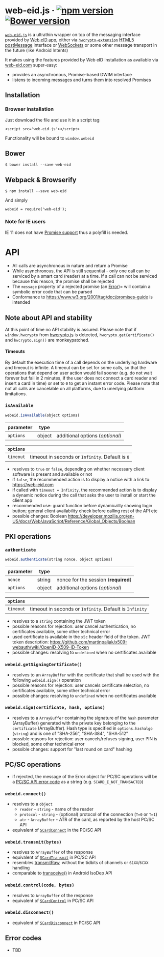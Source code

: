 # web-eid.js &middot; [![npm version](https://badge.fury.io/js/web-eid.svg)](https://www.npmjs.com/package/web-eid) [![Bower version](https://badge.fury.io/bo/web-eid.svg)](https://github.com/web-eid/web-eid.js)

 [`web-eid.js`](./web-eid.js) is a ultrathin wrapper on top of the messaging interface provided by [Web eID app](https://github.com/web-eid/web-eid), either via [`hwcrypto-extension`](https://github.com/hwcrypto/hwcrypto-extension) [HTML5 postMessage](https://developer.mozilla.org/en-US/docs/Web/API/Window/postMessage) interface or [WebSockets](https://developer.mozilla.org/en-US/docs/Web/API/WebSockets_API) or some other message transport in the future (like Android Intents)

It makes using the features provided by Web eID installation as available via [web-eid.com](https://web-eid.com) super-easy:

- provides an asynchronous, Promise-based DWIM interface
- listens to incoming messages and turns them into resolved Promises

## Installation

### Browser installation
Just download the file and use it in a script tag

    <script src="web-eid.js"></script>

Functionality will be bound to `window.webeid`

## Bower
    $ bower install --save web-eid

## Webpack & Browserify
    $ npm install --save web-eid

And simply

    webeid = require('web-eid');

### Note for IE users
IE 11 does not have [Promise support](http://caniuse.com/#search=promise) thus a polyfill is needed.

# API
- All calls are asynchronous in nature and return a Promise
- While asynchronous, the API is still sequential - only one call can be serviced by a smart card (reader) at a time. If a call can not be serviced because this reason, the promise shall be rejected
- The `message` property of a rejected promise (an [Error](https://developer.mozilla.org/en-US/docs/Web/JavaScript/Reference/Global_Objects/Error))= will contain a symbolic error code that can be parsed
- Conformance to https://www.w3.org/2001/tag/doc/promises-guide is intended

## Note about API and stability
At this point of time no API stability is assured. Please note that if `window.hwcrypto` from [hwcrypto.js](https://github.com/hwcrypto/hwcrypto.js) is detected, `hwcrypto.getCertificate()` and `hwcrypto.sign()` are monkeypatched.

#### Timeouts
By default the execution time of a call depends on the underlying hardware and timeout is infinite. A timeout can be set for some calls, so that the operations that depend on user action would fail sooner (e.g. do not wait forever but fail in 2 minutes, if the user does not connect a card reader and insert a card in time) or set to `0` to get an instant error code. Please note that not all calls are cancelable on all platforms, due to unerlying platform limitations.

### `isAvailable`
```javascript
webeid.isAvailable(object options)
```

| parameter  | type        |                                 |
|------------|-------------|---------------------------------|
| `options`  | object      | additional options (_optional_) |

| `options` |                                                 |
|-----------|-------------------------------------------------|
| `timeout` | timeout in seconds or `Infinity`. Default is `0`|


- resolves to `true` or `false`, depending on whether necessary client software is present and available or not
- if `false`, the recommended action is to display a notice with a link to https://web-eid.com
- if called with `timeout = Infinity`, the recommended action is to display a dynamic notice during the call that asks the user to install or start the client app
- recommended use: guard function before dynamicallly showing login button; general client availability check before calling rest of the API etc
- possible changes: Boolean https://developer.mozilla.org/en-US/docs/Web/JavaScript/Reference/Global_Objects/Boolean

## PKI operations

### `authenticate`
```javascript
webeid.authenticate(string nonce, object options)
```

| parameter  | type        |                                      |
|------------|-------------|--------------------------------------|
| `nonce`    | string      | nonce for the session (**required**) |
| `options`  | object      | additional options (_optional_)      |


| `options` |                                                        |
|-----------|--------------------------------------------------------|
| `timeout` | timeout in seconds or `Infinity`. Default is `Infinity`|

- resolves to a `string` containing the JWT token
- possible reasons for rejection: user cancel authentication, no certificates available, some other technical error
- used certificate is available in the `x5c` header field of the token. JWT token description: https://github.com/martinpaljak/x509-webauth/wiki/OpenID-X509-ID-Token
- possible changes: resolving to `undefined` when no certificates available

### `webeid.getSigningCertificate()`
- resolves to an `ArrayBuffer` with the certificate that shall be used with the following `webeid.sign()` operation
- possible reasons for rejection: user cancels certificate selection, no certificates available, some other technical error
- possible changes: resolving to `undefined` when no certificates available

### `webeid.sign(certificate, hash, options)`
- resolves to a `ArrayBuffer` containing the signature of the `hash` parameter (ArrayBuffer) generated with the private key belonging to the `certificate` (ArrayBuffer). Hash type is specified in `options.hashalgo` (`string`) and is one of "SHA-256", "SHA-384", "SHA-512"
- possible reasons for rejection: user cancels/refuses signing, user PIN is blocked, some other technical error
- possible changes: support for "last round on card" hashing

## PC/SC operations
- if rejected, the message of the Error object for PC/SC operations will be a [PC/SC API error code](https://pcsclite.alioth.debian.org/api/group__ErrorCodes.html) as a string (e.g. `SCARD_E_NOT_TRANSACTED`)

### `webeid.connect()`
- resolves to a `object`
  - `reader` - `string` - name of the reader
  - `protocol` - `string` - (optional) protocol of the connection (`T=0` or `T=1`)
  - `atr` - `ArrayBuffer` - ATR of the card, as reported by the host PC/SC API
- equivalent of [`SCardConnect`](https://msdn.microsoft.com/en-us/library/windows/desktop/aa379474(v=vs.85).aspx) in the PC/SC API

### `webeid.transmit(bytes)`
- resolves to `ArrayBuffer` of the response
- equivalent of [`SCardTransmit`](https://msdn.microsoft.com/en-us/library/windows/desktop/aa379804(v=vs.85).aspx) in PC/SC API
- resembles [transmitRaw](https://globalplatform.github.io/WebApis-for-SE/doc/#dom-channel-transmitraw), without the tidbits of channels or `61XX`/`6CXX` handling
- comparable to [transceive()](https://developer.android.com/reference/android/nfc/tech/IsoDep.html#transceive(byte[])) in Android IsoDep API

### `webeid.control(code, bytes)`
- resolves to `ArrayBuffer` of the response
- equivalent of [`SCardControl`](https://msdn.microsoft.com/en-us/library/windows/desktop/aa379474(v=vs.85).aspx) in PC/SC API

### `webeid.disconnect()`
- equivalent of [`SCardDisconnect`](https://msdn.microsoft.com/en-us/library/windows/desktop/aa379475(v=vs.85).aspx) in PC/SC API

## Error codes
- TBD
